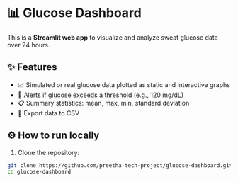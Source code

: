 # 📊 Glucose Dashboard

This is a **Streamlit web app** to visualize and analyze sweat glucose data over 24 hours.

## ✨ Features
- 📈 Simulated or real glucose data plotted as static and interactive graphs  
- 🚨 Alerts if glucose exceeds a threshold (e.g., 120 mg/dL)  
- 📋 Summary statistics: mean, max, min, standard deviation  
- 💾 Export data to CSV

## ⚙️ How to run locally
1. Clone the repository:
```bash
git clone https://github.com/preetha-tech-project/glucose-dashboard.git
cd glucose-dashboard

